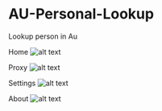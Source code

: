 # AU-Personal-Lookup
Lookup person in Au

Home
![alt text](https://imgur.com/CbLYdAN.png)

Proxy
![alt text](https://imgur.com/xAMAHOS.png)

Settings
![alt text](https://imgur.com/VtoliIC.png)

About
![alt text](https://imgur.com/KIzRnvC.png)



